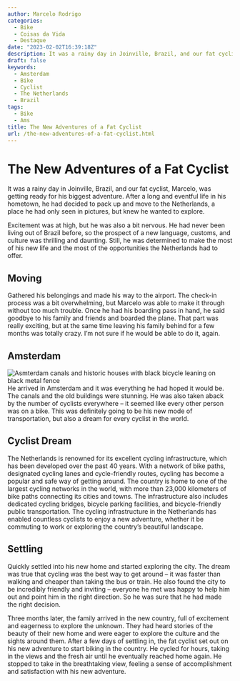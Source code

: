 ```yaml
---
author: Marcelo Rodrigo
categories:
  - Bike
  - Coisas da Vida
  - Destaque
date: "2023-02-02T16:39:18Z"
description: It was a rainy day in Joinville, Brazil, and our fat cyclist, Marcelo, was getting ready for his biggest adventure moving to The Netherlands.
draft: false
keywords:
  - Amsterdam
  - Bike
  - Cyclist
  - The Netherlands
  - Brazil
tags:
  - Bike
  - Ams
title: The New Adventures of a Fat Cyclist
url: /the-new-adventures-of-a-fat-cyclist.html
---
```

# The New Adventures of a Fat Cyclist

It was a rainy day in Joinville, Brazil, and our fat cyclist, Marcelo, was getting ready for his biggest adventure. After a long and eventful life in his hometown, he had decided to pack up and move to the Netherlands, a place he had only seen in pictures, but knew he wanted to explore.

Excitement was at high, but he was also a bit nervous. He had never been living out of Brazil before, so the prospect of a new language, customs, and culture was thrilling and daunting. Still, he was determined to make the most of his new life and the most of the opportunities the Netherlands had to offer.

## Moving

Gathered his belongings and made his way to the airport. The check-in process was a bit overwhelming, but Marcelo was able to make it through without too much trouble. Once he had his boarding pass in hand, he said goodbye to his family and friends and boarded the plane. That part was really exciting, but at the same time leaving his family behind for a few months was totally crazy. I’m not sure if he would be able to do it, again.

## Amsterdam

![Asmterdam canals and historic houses with black bicycle leaning on black metal fence](/images/2023/amsterdam-canals.webp "Asmterdam canals and historic houses with black bicycle leaning on black metal fence")
He arrived in Amsterdam and it was everything he had hoped it would be. The canals and the old buildings were stunning. He was also taken aback by the number of cyclists everywhere – it seemed like every other person was on a bike. This was definitely going to be his new mode of transportation, but also a dream for every cyclist in the world.

## Cyclist Dream

The Netherlands is renowned for its excellent cycling infrastructure, which has been developed over the past 40 years. With a network of bike paths, designated cycling lanes and cycle-friendly routes, cycling has become a popular and safe way of getting around. The country is home to one of the largest cycling networks in the world, with more than 23,000 kilometers of bike paths connecting its cities and towns. The infrastructure also includes dedicated cycling bridges, bicycle parking facilities, and bicycle-friendly public transportation. The cycling infrastructure in the Netherlands has enabled countless cyclists to enjoy a new adventure, whether it be commuting to work or exploring the country’s beautiful landscape.

## Settling

Quickly settled into his new home and started exploring the city. The dream was true that cycling was the best way to get around – it was faster than walking and cheaper than taking the bus or train. He also found the city to be incredibly friendly and inviting – everyone he met was happy to help him out and point him in the right direction. So he was sure that he had made the right decision.

Three months later, the family arrived in the new country, full of excitement and eagerness to explore the unknown. They had heard stories of the beauty of their new home and were eager to explore the culture and the sights around them. After a few days of settling in, the fat cyclist set out on his new adventure to start biking in the country. He cycled for hours, taking in the views and the fresh air until he eventually reached home again. He stopped to take in the breathtaking view, feeling a sense of accomplishment and satisfaction with his new adventure.
